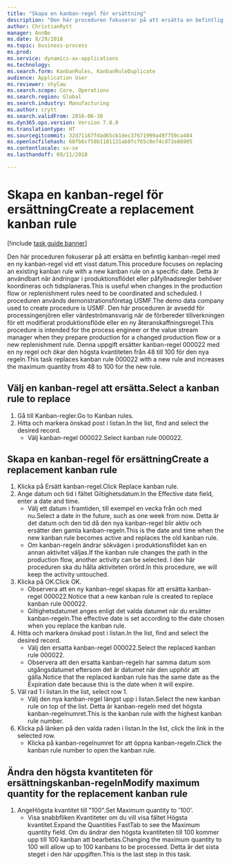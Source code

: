 ```yaml
--- 
title: "Skapa en kanban-regel för ersättning"
description: "Den här proceduren fokuserar på att ersätta en befintlig kanban-regel med en ny kanban-regel vid ett visst datum."
author: ChristianRytt
manager: AnnBe
ms.date: 8/29/2018
ms.topic: business-process
ms.prod: 
ms.service: dynamics-ax-applications
ms.technology: 
ms.search.form: KanbanRules, KanbanRuleDuplicate
audience: Application User
ms.reviewer: shylaw
ms.search.scope: Core, Operations
ms.search.region: Global
ms.search.industry: Manufacturing
ms.author: crytt
ms.search.validFrom: 2016-06-30
ms.dyn365.ops.version: Version 7.0.0
ms.translationtype: HT
ms.sourcegitcommit: 32d71167fdad65cb1dec37671999a497759ca484
ms.openlocfilehash: 68fb6cf58b1181131ab8fcf65c0ef4cd72e86905
ms.contentlocale: sv-se
ms.lasthandoff: 09/11/2018

---
```

# <a name="create-a-replacement-kanban-rule"></a><span data-ttu-id="a078c-103">Skapa en kanban-regel för ersättning</span><span class="sxs-lookup"><span data-stu-id="a078c-103">Create a replacement kanban rule</span></span>

[!include [task guide banner](../../includes/task-guide-banner.md)]

<span data-ttu-id="a078c-104">Den här proceduren fokuserar på att ersätta en befintlig kanban-regel med en ny kanban-regel vid ett visst datum.</span><span class="sxs-lookup"><span data-stu-id="a078c-104">This procedure focuses on replacing an existing kanban rule with a new kanban rule on a specific date.</span></span> <span data-ttu-id="a078c-105">Detta är användbart när ändringar i produktionsflödet eller påfyllnadsregler behöver koordineras och tidsplaneras.</span><span class="sxs-lookup"><span data-stu-id="a078c-105">This is useful when changes in the production flow or replenishment rules need to be coordinated and scheduled.</span></span> <span data-ttu-id="a078c-106">I proceduren används demonstrationsföretag USMF.</span><span class="sxs-lookup"><span data-stu-id="a078c-106">The demo data company used to create procedure is USMF.</span></span> <span data-ttu-id="a078c-107">Den här proceduren är avsedd för processingenjören eller värdeströmansvarig när de förbereder tillverkningen för ett modifierat produktionsflöde eller en ny återanskaffningsregel.</span><span class="sxs-lookup"><span data-stu-id="a078c-107">This procedure is intended for the process engineer or the value stream manager when they prepare production for a changed production flow or a new replenishment rule.</span></span> <span data-ttu-id="a078c-108">Denna uppgift ersätter kanban-regel 000022 med en ny regel och ökar den högsta kvantiteten från 48 till 100 för den nya regeln.</span><span class="sxs-lookup"><span data-stu-id="a078c-108">This task replaces kanban rule 000022 with a new rule and increases the maximum quantity from 48 to 100 for the new rule.</span></span>


## <a name="select-a-kanban-rule-to-replace"></a><span data-ttu-id="a078c-109">Välj en kanban-regel att ersätta.</span><span class="sxs-lookup"><span data-stu-id="a078c-109">Select a kanban rule to replace</span></span>
1. <span data-ttu-id="a078c-110">Gå till Kanban-regler.</span><span class="sxs-lookup"><span data-stu-id="a078c-110">Go to Kanban rules.</span></span>
2. <span data-ttu-id="a078c-111">Hitta och markera önskad post i listan.</span><span class="sxs-lookup"><span data-stu-id="a078c-111">In the list, find and select the desired record.</span></span>
    * <span data-ttu-id="a078c-112">Välj kanban-regel 000022.</span><span class="sxs-lookup"><span data-stu-id="a078c-112">Select kanban rule 000022.</span></span>  

## <a name="create-a-replacement-kanban-rule"></a><span data-ttu-id="a078c-113">Skapa en kanban-regel för ersättning</span><span class="sxs-lookup"><span data-stu-id="a078c-113">Create a replacement kanban rule</span></span>
1. <span data-ttu-id="a078c-114">Klicka på Ersätt kanban-regel.</span><span class="sxs-lookup"><span data-stu-id="a078c-114">Click Replace kanban rule.</span></span>
2. <span data-ttu-id="a078c-115">Ange datum och tid i fältet Giltighetsdatum.</span><span class="sxs-lookup"><span data-stu-id="a078c-115">In the Effective date field, enter a date and time.</span></span>
    * <span data-ttu-id="a078c-116">Välj ett datum i framtiden, till exempel en vecka från och med nu.</span><span class="sxs-lookup"><span data-stu-id="a078c-116">Select a date in the future, such as one week from now.</span></span> <span data-ttu-id="a078c-117">Detta är det datum och den tid då den nya kanban-regel blir aktiv och ersätter den gamla kanban-regeln.</span><span class="sxs-lookup"><span data-stu-id="a078c-117">This is the date and time when the new kanban rule becomes active and replaces the old kanban rule.</span></span>  
    * <span data-ttu-id="a078c-118">Om kanban-regeln ändrar sökvägen i produktionsflödet kan en annan aktivitet väljas.</span><span class="sxs-lookup"><span data-stu-id="a078c-118">If the kanban rule changes the path in the production flow,  another activity can be selected.</span></span>  <span data-ttu-id="a078c-119">I den här proceduren ska du hålla aktiviteten orörd.</span><span class="sxs-lookup"><span data-stu-id="a078c-119">In this procedure, we will keep the activity untouched.</span></span>  
3. <span data-ttu-id="a078c-120">Klicka på OK.</span><span class="sxs-lookup"><span data-stu-id="a078c-120">Click OK.</span></span>
    * <span data-ttu-id="a078c-121">Observera att en ny kanban-regel skapas för att ersätta kanban-regel 000022.</span><span class="sxs-lookup"><span data-stu-id="a078c-121">Notice that a new kanban rule is created to replace kanban rule 000022.</span></span>  
    * <span data-ttu-id="a078c-122">Giltighetsdatumet anges enligt det valda datumet när du ersätter kanban-regeln.</span><span class="sxs-lookup"><span data-stu-id="a078c-122">The effective date is set according to the date chosen when you replace the kanban rule.</span></span>  
4. <span data-ttu-id="a078c-123">Hitta och markera önskad post i listan.</span><span class="sxs-lookup"><span data-stu-id="a078c-123">In the list, find and select the desired record.</span></span>
    * <span data-ttu-id="a078c-124">Välj den ersatta kanban-regel 000022.</span><span class="sxs-lookup"><span data-stu-id="a078c-124">Select the replaced kanban rule 000022.</span></span>  
    * <span data-ttu-id="a078c-125">Observera att den ersatta kanban-regeln har samma datum som utgångsdatumet eftersom det är datumet när den upphör att gälla.</span><span class="sxs-lookup"><span data-stu-id="a078c-125">Notice that the replaced kanban rule has the same date as the Expiration date because this is the date when it will expire.</span></span>  
5. <span data-ttu-id="a078c-126">Väl rad 1 i listan.</span><span class="sxs-lookup"><span data-stu-id="a078c-126">In the list, select row 1.</span></span>
    * <span data-ttu-id="a078c-127">Välj den nya kanban-regel längst upp i listan.</span><span class="sxs-lookup"><span data-stu-id="a078c-127">Select the new kanban rule on top of the list.</span></span> <span data-ttu-id="a078c-128">Detta är kanban-regeln med det högsta kanban-regelnumret.</span><span class="sxs-lookup"><span data-stu-id="a078c-128">This is the kanban rule with the highest kanban rule number.</span></span>  
6. <span data-ttu-id="a078c-129">Klicka på länken på den valda raden i listan.</span><span class="sxs-lookup"><span data-stu-id="a078c-129">In the list, click the link in the selected row.</span></span>
    * <span data-ttu-id="a078c-130">Klicka på kanban-regelnumret för att öppna kanban-regeln.</span><span class="sxs-lookup"><span data-stu-id="a078c-130">Click the kanban rule number to open the kanban rule.</span></span>  

## <a name="modify-maximum-quantity-for-the-replacement-kanban-rule"></a><span data-ttu-id="a078c-131">Ändra den högsta kvantiteten för ersättningskanban-regeln</span><span class="sxs-lookup"><span data-stu-id="a078c-131">Modify maximum quantity for the replacement kanban rule</span></span>
1. <span data-ttu-id="a078c-132">AngeHögsta kvantitet till "100".</span><span class="sxs-lookup"><span data-stu-id="a078c-132">Set Maximum quantity to '100'.</span></span>
    * <span data-ttu-id="a078c-133">Visa snabbfliken Kvantiteter om du vill visa fältet Högsta kvantitet.</span><span class="sxs-lookup"><span data-stu-id="a078c-133">Expand the Quantities FastTab to see the Maximum quantity field.</span></span> <span data-ttu-id="a078c-134">Om du ändrar den högsta kvantiteten till 100 kommer upp till 100 kanban att bearbetas.</span><span class="sxs-lookup"><span data-stu-id="a078c-134">Changing the maximum quantity to 100 will allow up to 100 kanbans to be processed.</span></span>    <span data-ttu-id="a078c-135">Detta är det sista steget i den här uppgiften.</span><span class="sxs-lookup"><span data-stu-id="a078c-135">This is the last step in this task.</span></span>  


